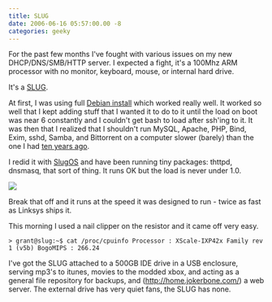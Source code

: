 ```yaml
---
title: SLUG
date: 2006-06-16 05:57:00.00 -8
categories: geeky
---
```

For the past few months I've fought with various issues on my new DHCP/DNS/SMB/HTTP server. I expected a fight, it's a 100Mhz ARM processor with no monitor, keyboard, mouse, or internal hard drive.

It's a [SLUG](http://www.linksys.com/servlet/Satellite?childpagename=US%2FLayout&packedargs=c%3DL_Product_C2%26cid%3D1115416906769&pagename=Linksys%2FCommon%2FVisitorWrapper).

At first, I was using full [Debian install](http://www.cyrius.com/debian/nslu2/) which worked really well. It worked so well that I kept adding stuff that I wanted it to do to it until the load on boot was near 6 constantly and I couldn't get bash to load after ssh'ing to it. It was then that I realized that I shouldn't run MySQL, Apache, PHP, Bind, Exim, sshd, Samba, and Bittorrent on a computer slower (barely) than the one I had [ten years ago](http://jokerbone.com/portfolio/oldsites/beginnings/index2.html).

I redid it with [SlugOS](http://www.nslu2-linux.org/wiki/SlugOS/HomePage) and have been running tiny packages: thttpd, dnsmasq, that sort of thing. It runs OK but the load is never under 1.0.

![](/images/r83_location.jpg)

Break that off and it runs at the speed it was designed to run - twice as fast as Linksys ships it.

This morning I used a nail clipper on the resistor and it came off very easy.

```shell
> grant@slug:~$ cat /proc/cpuinfo Processor : XScale-IXP42x Family rev 1 (v5b) BogoMIPS : 266.24
```

I've got the SLUG attached to a 500GB IDE drive in a USB enclosure, serving mp3's to itunes, movies to the modded xbox, and acting as a general file repository for backups, and (<http://home.jokerbone.com/>) a web server. The external drive has very quiet fans, the SLUG has none.
